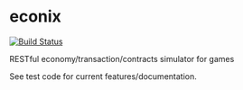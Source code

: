 econix
======
[![Build Status](https://travis-ci.org/sillsm/econix.png?branch=master)](https://travis-ci.org/sillsm/econix)

RESTful economy/transaction/contracts simulator for games

See test code for current features/documentation.
